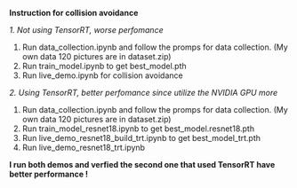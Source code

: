 **Instruction for collision avoidance**

*1. Not using TensorRT, worse perfomance*
1. Run data_collection.ipynb and follow the promps for data collection. (My own data 120 pictures are in dataset.zip)
2. Run train_model.ipynb to get best_model.pth
3. Run live_demo.ipynb for collision avoidance

*2. Using TensorRT, better perfomance since utilize the NVIDIA GPU more*
1. Run data_collection.ipynb and follow the promps for data collection. (My own data 120 pictures are in dataset.zip)
2. Run train_model_resnet18.ipynb to get best_model.resnet18.pth
3. Run live_demo_resnet18_build_trt.ipynb to get best_model_trt.pth
4. Run live_demo_resnet18_trt.ipynb

**I run both demos and verfied the second one that used TensorRT have better performance !**
